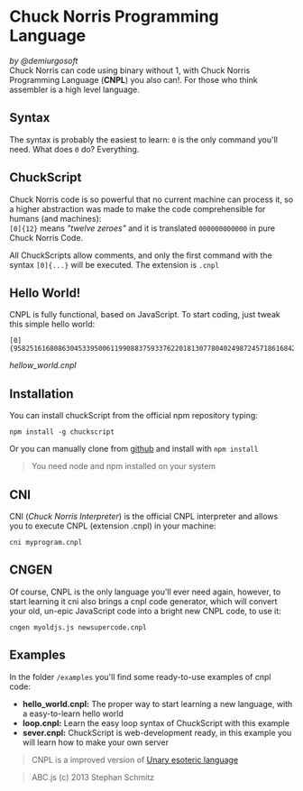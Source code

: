 Chuck Norris Programming Language
=================================
_by @demiurgosoft_     
Chuck Norris can code using binary without 1, with Chuck Norris Programming Language (**CNPL**) you also can!. For those who think assembler is a high level language.

## Syntax
The syntax is probably the easiest to learn: `0` is the only command you'll need. What does `0` do? Everything.

## ChuckScript
Chuck Norris code is so powerful that no current machine can process it, so a higher abstraction was made to make the code comprehensible for humans (and machines):    
`[0]{12}` means _"twelve zeroes"_ and it is translated `000000000000` in pure Chuck Norris Code.

All ChuckScripts allow comments, and only the first command with the syntax `[0]{...}` will be executed. The extension is `.cnpl`

## Hello World!
CNPL is fully functional, based on JavaScript. To start coding, just tweak this simple hello world:
```
[0]{9582516168086304533950061199088375933762201813077804024987245718616842}
```
_hellow_world.cnpl_

## Installation
You can install chuckScript from the official npm repository typing:    
```
npm install -g chuckscript
```
Or you can manually clone from [github](https://github.com/demiurgosoft/chuckscript) and install with `npm install`


>You need node and npm installed on your system


## CNI
CNI (_Chuck Norris Interpreter_) is the official CNPL interpreter and allows you to execute CNPL (extension .cnpl) in your machine:

```
cni myprogram.cnpl
```

## CNGEN
Of course, CNPL is the only language you'll ever need again, however, to start learning it cni also brings a cnpl code generator, which will convert your old, un-epic JavaScript code into a bright new CNPL code, to use it:
```
cngen myoldjs.js newsupercode.cnpl
```

## Examples
In the folder `/examples` you'll find some ready-to-use examples of cnpl code:

* **hello_world.cnpl:** The proper way to start learning a new language, with a easy-to-learn hello world
* **loop.cnpl:** Learn the easy loop syntax of ChuckScript with this example
* **sever.cnpl:** ChuckScript is web-development ready, in this example you will learn how to make your own server


> CNPL is a improved version of [Unary esoteric language](https://esolangs.org/wiki/Unary)

> ABC.js (c) 2013 Stephan Schmitz
